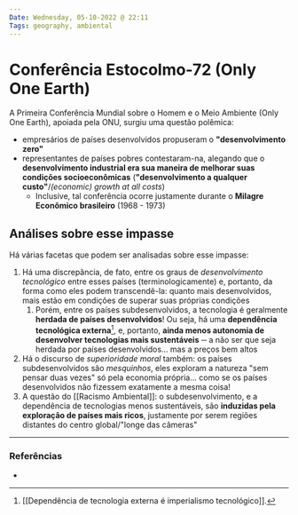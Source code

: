 ```yaml
---
Date: Wednesday, 05-10-2022 @ 22:11
Tags: geography, ambiental
---
```

# Conferência Estocolmo-72 (Only One Earth)
A Primeira Conferência Mundial sobre o Homem e o Meio Ambiente (Only One Earth), apoiada pela ONU, surgiu uma questão polêmica: 
- empresários de países desenvolvidos propuseram o **"desenvolvimento zero"**
- representantes de países pobres contestaram-na, alegando que o **desenvolvimento industrial era sua maneira de melhorar suas condições socioeconômicas** (**"desenvolvimento a qualquer custo"**/*(economic) growth at all costs*)
	- Inclusive, tal conferência ocorre justamente durante o **Milagre Econômico brasileiro** (1968 - 1973)

## Análises sobre esse impasse
Há várias facetas que podem ser analisadas sobre esse impasse:
1. Há uma discrepância, de fato, entre os graus de *desenvolvimento tecnológico* entre esses países (terminologicamente) e, portanto, da forma como eles podem transcendê-la: quanto mais desenvolvidos, mais estão em condições de superar suas próprias condições
	1. Porém, entre os países subdesenvolvidos, a tecnologia é geralmente **herdada de países desenvolvidos**! Ou seja, há uma **dependência tecnológica externa**[^1], e, portanto, **ainda menos autonomia de desenvolver tecnologias mais sustentáveis** ─ a não ser que seja herdada por países desenvolvidos... mas a preços bem altos
2. Há o discurso de *superioridade moral* também: os países subdesenvolvidos são *mesquinhos*, eles exploram a natureza "sem pensar duas vezes" só pela economia própria... como se os países desenvolvidos não fizessem exatamente a mesma coisa!
3. A questão do [[Racismo Ambiental]]: o subdesenvolvimento, e a dependência de tecnologias menos sustentáveis, são **induzidas pela exploração de países mais ricos**, justamente por serem regiões distantes do centro global/"longe das câmeras"



---
### Referências
- 

[^1]: [[Dependência de tecnologia externa é imperialismo tecnológico]].